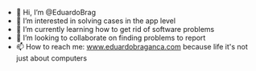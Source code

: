 - 👋 Hi, I’m @EduardoBrag
- 👀 I’m interested in solving cases in the app level
- 🌱 I’m currently learning how to get rid of software problems
- 💞️ I’m looking to collaborate on finding problems to report 
- 📫 How to reach me: www.eduardobraganca.com because life it's not just about computers

<!---
EduardoBrag/EduardoBrag is a ✨ special ✨ repository because its `README.md` (this file) appears on your GitHub profile.
You can click the Preview link to take a look at your changes.
--->
